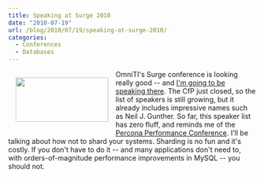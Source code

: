```yaml
---
title: Speaking at Surge 2010
date: "2010-07-19"
url: /blog/2010/07/19/speaking-at-surge-2010/
categories:
  - Conferences
  - Databases
---
```

[<img src="http://www.xaprb.com/media/2010/07/surge.png" alt="" title="Surge" width="188" height="90" class="alignleft size-full wp-image-1960" style="float:left; margin: 15px" />][1] OmniTI's Surge conference is looking really good -- and [I'm going to be speaking there][2]. The CfP just closed, so the list of speakers is still growing, but it already includes impressive names such as Neil J. Gunther. So far, this speaker list has zero fluff, and reminds me of the [Percona Performance Conference][3]. I'll be talking about how not to shard your systems. Sharding is no fun and it's costly. If you don't have to do it -- and many applications don't need to, with orders-of-magnitude performance improvements in MySQL -- you should not.

 [1]: http://omniti.com/surge
 [2]: http://omniti.com/surge/2010/speakers/baron-schwartz
 [3]: http://conferences.percona.com/percona-performance-conference-2009/schedule.html
